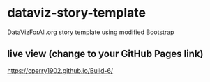 # dataviz-story-template
DataVizForAll.org story template using modified Bootstrap

## live view (change to your GitHub Pages link)
https://cperry1902.github.io/Build-6/
